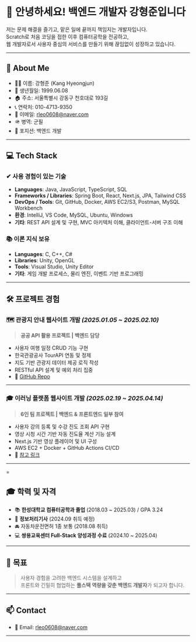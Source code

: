 # 👋 안녕하세요! 백엔드 개발자 **강형준**입니다

저는 문제 해결을 즐기고, 맡은 일에 끝까지 책임지는 개발자입니다.  
Scratch로 처음 코딩을 접한 이후 컴퓨터공학을 전공하고,  
웹 개발자로서 사용자 중심의 서비스를 만들기 위해 끊임없이 성장하고 있습니다.

---

## 📌 About Me

- 🧑‍💻 이름: 강형준 (Kang Hyeongjun)  
- 🎂 생년월일: 1999.06.08  
- 🏠 주소: 서울특별시 강동구 천호대로 193길  
- 📞 연락처: 010-4713-9350  
- 📧 이메일: rleo0608@naver.com  
- 🪖 병역: 군필  
- 💼 포지션: 백엔드 개발

---

## 💻 Tech Stack

### ✔ 사용 경험이 있는 기술
- **Languages**: Java, JavaScript, TypeScript, SQL  
- **Frameworks / Libraries**: Spring Boot, React, Next.js, JPA, Tailwind CSS  
- **DevOps / Tools**: Git, GitHub, Docker, AWS EC2/S3, Postman, MySQL Workbench  
- **환경**: IntelliJ, VS Code, MySQL, Ubuntu, Windows  
- **기타**: REST API 설계 및 구현, MVC 아키텍처 이해, 클라이언트-서버 구조 이해

### 📚 이론 지식 보유
- **Languages**: C, C++, C#  
- **Libraries**: Unity, OpenGL  
- **Tools**: Visual Studio, Unity Editor  
- **기타**: 게임 개발 프로세스, 물리 엔진, 이벤트 기반 프로그래밍

---

## 🛠 프로젝트 경험

### 🗺 관광지 안내 웹사이트 개발 _(2025.01.05 ~ 2025.02.10)_
> **공공 API 활용 프로젝트 | 백엔드 담당**

- 사용자 여행 일정 CRUD 기능 구현  
- 한국관광공사 TourAPI 연동 및 정제  
- 지도 기반 관광지 데이터 제공 로직 작성  
- RESTful API 설계 및 예외 처리 집중  
- 📎 [GitHub Repo](https://github.com/ted19horse/SIST-Project2)

---

### 🎓 이러닝 플랫폼 웹사이트 개발 _(2025.02.19 ~ 2025.04.14)_
> **6인 팀 프로젝트 | 백엔드 & 프론트엔드 일부 참여**

- 사용자 강의 등록 및 수강 진도 조회 API 구현  
- 영상 시청 시간 기반 자동 진도율 계산 기능 설계  
- Next.js 기반 영상 플레이어 및 UI 구성  
- AWS EC2 + Docker + GitHub Actions CI/CD  
- 📎 [참고 링크](https://www.sistcloud.com/)

---
=
## 🎓 학력 및 자격

- 📚 **한성대학교 컴퓨터공학과 졸업** (2018.03 ~ 2025.03) / GPA 3.24  
- 🪪 **정보처리기사** (2024.09 취득 예정)  
- 🚘 자동차운전면허 1종 보통 (2018.08 취득)  
- 💻 **쌍용교육센터 Full-Stack 양성과정 수료** (2024.10 ~ 2025.04)

---

## 🌱 목표

> 사용자 경험을 고려한 백엔드 시스템을 설계하고  
> 프론트와 긴밀히 협업하는 **풀스택 역량을 갖춘 백엔드 개발자**가 되고자 합니다.

---

## 📫 Contact

- 📧 Email: rleo0608@naver.com  

---

